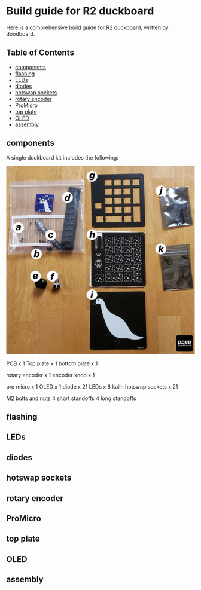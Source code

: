 # Build guide for R2 duckboard

Here is a comprehensive build guide for R2 duckboard, written by doodboard. 

## Table of Contents

* [components](#components)
* [flashing](#flashing)
* [LEDs](#leds)
* [diodes](#diodes)
* [hotswap sockets](#sockets)
* [rotary encoder](#encoder)
* [ProMicro](#promicro)
* [top plate](#top-plate)
* [OLED](#oled)
* [assembly](#assembly)

## components

A single duckboard kit includes the following:

![component-1](/1.jpg)

PCB x 1 
Top plate x 1 
bottom plate x 1 

rotary encoder x 1
encoder knob x 1 

pro micro x 1 
OLED x 1 
diode x 21 
LEDs x 8 
kailh hotswap sockets x 21 

M2 bolts and nuts 
4 short standoffs
4 long standoffs



## flashing

## LEDs

## diodes

## hotswap sockets

## rotary encoder

## ProMicro

## top plate

## OLED

## assembly